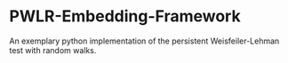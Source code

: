 # PWLR-Embedding-Framework
An exemplary python implementation of the persistent Weisfeiler-Lehman test with random walks.
